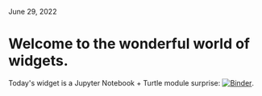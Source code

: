June 29, 2022  

Welcome to the wonderful world of widgets.  
==========================================

Today's widget is a Jupyter Notebook + Turtle module surprise: [![Binder](https://mybinder.org/badge_logo.svg)](https://mybinder.org/v2/gh/iceboxice/binder/main).
